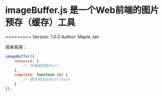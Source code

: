 # imageBuffer.js 是一个Web前端的图片预存（缓存）工具
=========
Version: 1.0.0
Author:  Maple Jan


简单易用：
~~~ javascript
imageBuffer({
    resource: [
        // 所需缓存图片url
    ],
    complete: function (e) {
        // 缓存完成后的callback
    }
});
~~~
